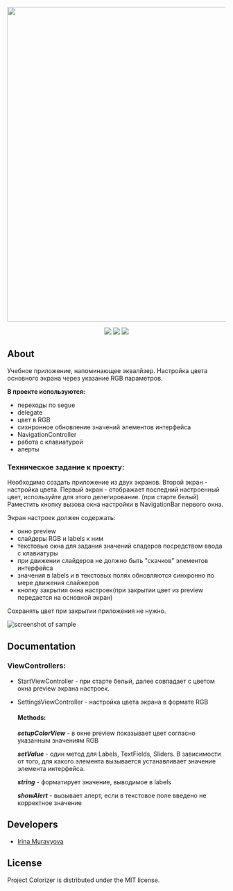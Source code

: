 <p align="center">
      <img src="https://i.ibb.co/qmqv7ZY/2024-04-13-17-42-50.png" width="726">
</p>

<p align="center">
   <img src="https://img.shields.io/badge/Engine-XCode v15.3-blueviolet">
   <img src="https://img.shields.io/badge/Version-v1.0-blue">
   <img src="https://img.shields.io/badge/License-MIT-green">
</p>

## About
Учебное приложение, напоминающее эквалйзер. Настройка цвета основного экрана через указание RGB параметров.

**В проекте используются:**

* переходы по segue
* delegate
* цвет в RGB
* сихнронное обновление значений элементов интерфейса
* NavigationController
* работа с клавиатурой
* алерты


### Техническое задание к проекту:

Необходимо создать приложение из двух экранов.
Второй экран - настройка цвета. 
Первый экран - отображает последний настроенный цвет, используйте для этого делегирование. (при старте белый)
Раместить кнопку вызова окна настройки в NavigationBar первого окна.

Экран настроек должен содержать:
 - окно preview
 - слайдеры RGB и labels к ним
 - текстовые окна для задания значений сладеров посредством ввода с клавиатуры
 - при движении слайдеров не должно быть "скачков" элементов интерфейса
 - значения в labels и в текстовых полях обновляются синхронно по мере движения слайжеров
 - кнопку закрытия окна настроек(при закрытии цвет из preview передается на основной экран)

Сохранять цвет при закрытии приложения не нужно.

![screenshot of sample](https://i.ibb.co/8msQ6Gp/Colorizer.png)

## Documentation

### ViewControllers:

* StartViewController - при старте белый, далее совпадает с цветом окна preview экрана настроек.
     
  
* SettingsViewController - настройка цвета экрана в формате RGB

       
  #### Methods:
  
    ***setupColorView*** - в окне preview показывает цвет согласно указанным значениям RGB

    ***setValue*** - один метод для Labels, TextFields, Sliders. В зависимости от того, для какого элемента вызывается устанавливает значение элемента интерфейса.

    ***string*** - форматирует значение, выводимое в labels

    ***showAlert*** - вызывает алерт, если в текстовое поле введено не корректное значение


## Developers

- [Irina Muravyova](https://github.com/IrinaMuravyova)

## License
Project Colorizer is distributed under the MIT license.
